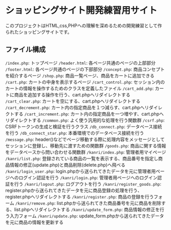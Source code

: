 # ショッピングサイト開発練習用サイト

このプロジェクトはHTML,css,PHPへの理解を深めるための開発練習として作られたショッピングサイトです。

## ファイル構成
`/index.php`: トップページ
`/header.html`: 各ページ共通のページの上部部分
`/footer.html`: 各ページ共通のページの下部部分
`/concept.php`: 商品コンセプトを紹介するページ
`/shop.php`: 商品一覧ページ、商品をカートに追加できる
`/cart.php`: カートの中身を表示するページ
`/cart_control.php`: セッション内のカートの情報を操作するためのクラスを定義したファイル
`/cart_add.php`: カートに商品を追加する操作を行う、cart.phpへリダイレクトする
`/cart_clear.php`: カートを空にする、cart.phpへリダイレクトする
`/cart_decrement.php`: カート内の指定商品を１つ減らす、cart.phpへリダイレクトする
`/cart_increment.php`: カート内の指定商品を一つ増やす、cart.phpへリダイレクトする
`/common.php`: よく使う汎用的な処理を行う関数群
`/csrf.php`: CSRFトークンの生成と検証を行うクラス
`/db_connect.php`: データベース接続を行う
`/db_connect_star.php`: 本番環境でのデータベース接続を行う
`/message.php`: header()などでページ移動する際に処理内容をメッセージとしてセッションに登録し、移動先に渡すための関数群
`/goods.php`: 商品に関する情報をデータベースから問い合わせる関数群
`/kanri/index.php`: 管理者用マイページ
`/kanri/list.php`: 登録されている商品の一覧を表示する、商品番号を指定し商品情報の修正(update.php)と商品削除(delete.php)へ飛べる
`/kanri/login_user.php`: login.phpから送られてきたデータを元に管理者用ページへのログイン認証を行う
`/kanri/login.php`: 管理者用ページへのログイン認証を行う
`/kanri/logout.php`: ログアウトを行う
`/kanri/register_goods.php`: register.phpから送られてきたデータを元に商品登録の処理を行う、register.phpへリダイレクトする
`/kanri/register.php`: 商品の登録を行うフォーム
`/kanri/remove.php`: list.phpから送られてきた商品番号を元に商品を削除する、list.phpへリダイレクトする
`/kanri/update_form.php`: 商品情報の修正を行う入力フォーム
`/kanri/update.php`: update_form.phpから送られてきたデータを元に商品の情報を更新する